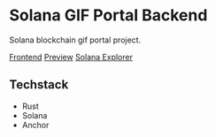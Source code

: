 # Solana GIF Portal Backend

Solana blockchain gif portal project.

[Frontend](https://github.com/eskaine/solana-gif-portal)
[Preview](https://solana-gif-portal-six.vercel.app/)
[Solana Explorer](https://explorer.solana.com/address/9HbZeMEAbAQi9BfkqMWTVEyPpgrh4v1jCpyDuuopkRDK?cluster=devnet&utm_medium=buildspace_project)

## Techstack

- Rust
- Solana
- Anchor
